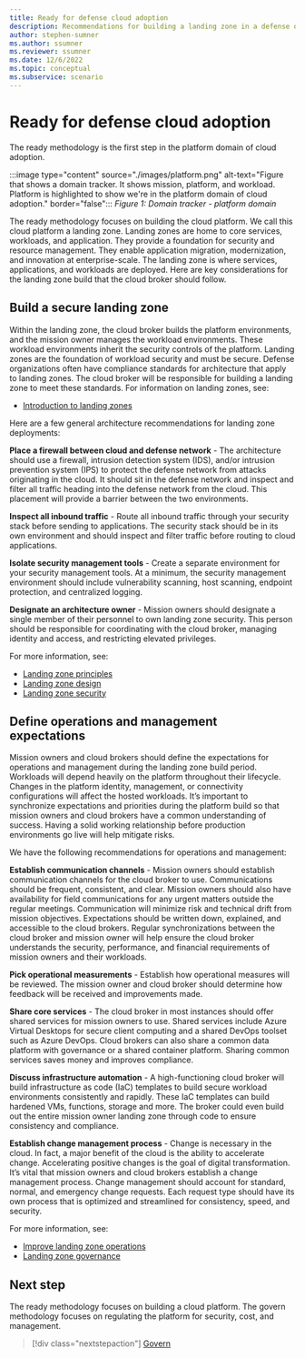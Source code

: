 ```yaml
---
title: Ready for defense cloud adoption
description: Recommendations for building a landing zone in a defense organization
author: stephen-sumner
ms.author: ssumner
ms.reviewer: ssumner
ms.date: 12/6/2022
ms.topic: conceptual
ms.subservice: scenario
---
```

# Ready for defense cloud adoption

The ready methodology is the first step in the platform domain of cloud adoption.

:::image type="content" source="./images/platform.png" alt-text="Figure that shows a domain tracker. It shows mission, platform, and workload. Platform is highlighted to show we're in the platform domain of cloud adoption." border="false":::
*Figure 1: Domain tracker - platform domain*

The ready methodology focuses on building the cloud platform. We call this cloud platform a landing zone. Landing zones are home to core services, workloads, and application. They provide a foundation for security and resource management. They enable application migration, modernization, and innovation at enterprise-scale. The landing zone is where services, applications, and workloads are deployed. Here are key considerations for the landing zone build that the cloud broker should follow.

## Build a secure landing zone

Within the landing zone, the cloud broker builds the platform environments, and the mission owner manages the workload environments. These workload environments inherit the security controls of the platform. Landing zones are the foundation of workload security and must be secure. Defense organizations often have compliance standards for architecture that apply to landing zones. The cloud broker will be responsible for building a landing zone to meet these standards. For information on landing zones, see:

- [Introduction to landing zones](../../ready/landing-zone/index.md)

Here are a few general architecture recommendations for landing zone deployments:

**Place a firewall between cloud and defense network** - The architecture should use a firewall, intrusion detection system (IDS), and/or intrusion prevention system (IPS) to protect the defense network from attacks originating in the cloud. It should sit in the defense network and inspect and filter all traffic heading into the defense network from the cloud. This placement will provide a barrier between the two environments.

**Inspect all inbound traffic** - Route all inbound traffic through your security stack before sending to applications. The security stack should be in its own environment and should inspect and filter traffic before routing to cloud applications.

**Isolate security management tools** - Create a separate environment for your security management tools. At a minimum, the security management environment should include vulnerability scanning, host scanning, endpoint protection, and centralized logging.

**Designate an architecture owner** - Mission owners should designate a single member of their personnel to own landing zone security. This person should be responsible for coordinating with the cloud broker, managing identity and access, and restricting elevated privileges.

For more information, see:

- [Landing zone principles](../../ready/landing-zone/design-principles.md)
- [Landing zone design](../../ready/landing-zone/design-areas.md)
- [Landing zone security](../../ready/considerations/landing-zone-security.md)

## Define operations and management expectations

Mission owners and cloud brokers should define the expectations for operations and management during the landing zone build period. Workloads will depend heavily on the platform throughout their lifecycle. Changes in the platform identity, management, or connectivity configurations will affect the hosted workloads. It’s important to synchronize expectations and priorities during the platform build so that mission owners and cloud brokers have a common understanding of success. Having a solid working relationship before production environments go live will help mitigate risks.

We have the following recommendations for operations and management:

**Establish communication channels** - Mission owners should establish communication channels for the cloud broker to use. Communications should be frequent, consistent, and clear. Mission owners should also have availability for field communications for any urgent matters outside the regular meetings. Communication will minimize risk and technical drift from mission objectives. Expectations should be written down, explained, and accessible to the cloud brokers. Regular synchronizations between the cloud broker and mission owner will help ensure the cloud broker understands the security, performance, and financial requirements of mission owners and their workloads.

**Pick operational measurements** - Establish how operational measures will be reviewed. The mission owner and cloud broker should determine how feedback will be received and improvements made.

**Share core services** - The cloud broker in most instances should offer shared services for mission owners to use. Shared services include Azure Virtual Desktops for secure client computing and a shared DevOps toolset such as Azure DevOps. Cloud brokers can also share a common data platform with governance or a shared container platform. Sharing common services saves money and improves compliance.

**Discuss infrastructure automation** - A high-functioning cloud broker will build infrastructure as code (IaC) templates to build secure workload environments consistently and rapidly. These IaC templates can build hardened VMs, functions, storage and more. The broker could even build out the entire mission owner landing zone through code to ensure consistency and compliance.

**Establish change management process** - Change is necessary in the cloud. In fact, a major benefit of the cloud is the ability to accelerate change. Accelerating positive changes is the goal of digital transformation. It’s vital that mission owners and cloud brokers establish a change management process. Change management should account for standard, normal, and emergency change requests. Each request type should have its own process that is optimized and streamlined for consistency, speed, and security.

For more information, see:

- [Improve landing zone operations](../../ready/considerations/landing-zone-operations.md)
- [Landing zone governance](../../ready/considerations/landing-zone-governance.md)

## Next step

The ready methodology focuses on building a cloud platform. The govern methodology focuses on regulating the platform for security, cost, and management.

> [!div class="nextstepaction"]
> [Govern](govern.md)
